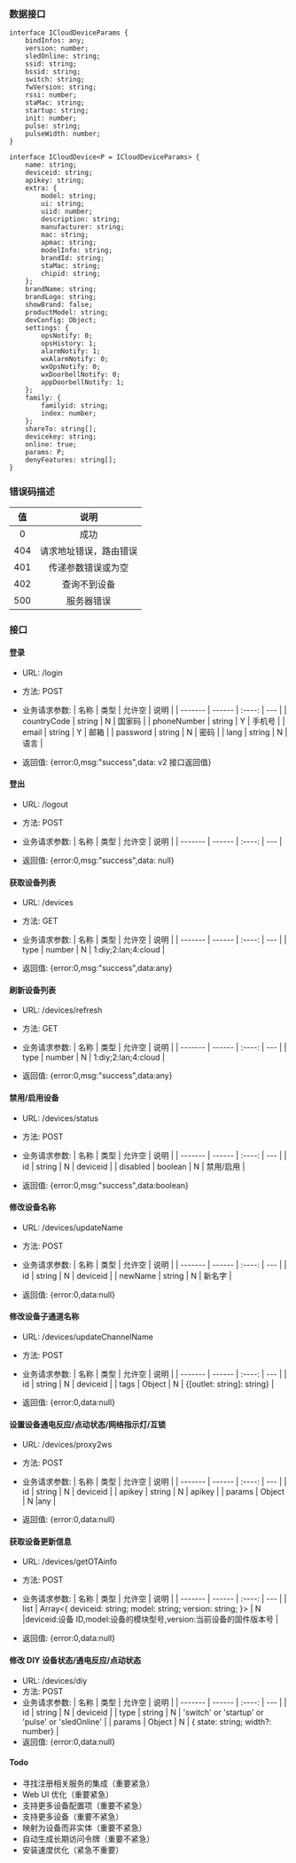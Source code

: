 ### 数据接口

```
interface ICloudDeviceParams {
    bindInfos: any;
    version: number;
    sledOnline: string;
    ssid: string;
    bssid: string;
    switch: string;
    fwVersion: string;
    rssi: number;
    staMac: string;
    startup: string;
    init: number;
    pulse: string;
    pulseWidth: number;
}

interface ICloudDevice<P = ICloudDeviceParams> {
    name: string;
    deviceid: string;
    apikey: string;
    extra: {
        model: string;
        ui: string;
        uiid: number;
        description: string;
        manufacturer: string;
        mac: string;
        apmac: string;
        modelInfo: string;
        brandId: string;
        staMac: string;
        chipid: string;
    };
    brandName: string;
    brandLogo: string;
    showBrand: false;
    productModel: string;
    devConfig: Object;
    settings: {
        opsNotify: 0;
        opsHistory: 1;
        alarmNotify: 1;
        wxAlarmNotify: 0;
        wxOpsNotify: 0;
        wxDoorbellNotify: 0;
        appDoorbellNotify: 1;
    };
    family: {
        familyid: string;
        index: number;
    };
    shareTo: string[];
    devicekey: string;
    online: true;
    params: P;
    denyFeatures: string[];
}
```

### 错误码描述

| 值  |          说明          |
| :-: | :--------------------: |
|  0  |          成功          |
| 404 | 请求地址错误，路由错误 |
| 401 |   传递参数错误或为空   |
| 402 |      查询不到设备      |
| 500 |       服务器错误       |

### 接口

#### 登录

-   URL: /login
-   方法: POST
-   业务请求参数:
    | 名称 | 类型 | 允许空 | 说明 |
    | ------- | ------ | :----: | --- |
    | countryCode | string | N | 国家码 |
    | phoneNumber | string | Y | 手机号 |
    | email | string | Y | 邮箱 |
    | password | string | N | 密码 |
    | lang | string | N | 语言 |

-   返回值:
    {error:0,msg:"success",data: v2 接口返回值}
#### 登出

-   URL: /logout
-   方法: POST
-   业务请求参数:
    | 名称 | 类型 | 允许空 | 说明 |
    | ------- | ------ | :----: | --- |

-   返回值:
    {error:0,msg:"success",data: null}

#### 获取设备列表

-   URL: /devices
-   方法: GET
-   业务请求参数:
    | 名称 | 类型 | 允许空 | 说明 |
    | ------- | ------ | :----: | --- |
    | type | number | N | 1:diy;2:lan;4:cloud |

-   返回值:
    {error:0,msg:"success",data:any}

#### 刷新设备列表

-   URL: /devices/refresh
-   方法: GET
-   业务请求参数:
    | 名称 | 类型 | 允许空 | 说明 |
    | ------- | ------ | :----: | --- |
    | type | number | N | 1:diy;2:lan;4:cloud |

-   返回值:
    {error:0,msg:"success",data:any}

#### 禁用/启用设备

-   URL: /devices/status
-   方法: POST
-   业务请求参数:
    | 名称 | 类型 | 允许空 | 说明 |
    | ------- | ------ | :----: | --- |
    | id | string | N | deviceid |
    | disabled | boolean | N | 禁用/启用 |

-   返回值:
    {error:0,msg:"success",data:boolean}

#### 修改设备名称

-   URL: /devices/updateName
-   方法: POST
-   业务请求参数:
    | 名称 | 类型 | 允许空 | 说明 |
    | ------- | ------ | :----: | --- |
    | id | string | N | deviceid |
    | newName | string | N | 新名字 |

-   返回值:
    {error:0,data:null}

#### 修改设备子通道名称

-   URL: /devices/updateChannelName
-   方法: POST
-   业务请求参数:
    | 名称 | 类型 | 允许空 | 说明 |
    | ------- | ------ | :----: | --- |
    | id | string | N | deviceid |
    | tags | Object | N | {[outlet: string]: string} |

-   返回值:
    {error:0,data:null}

#### 设置设备通电反应/点动状态/网络指示灯/互锁

-   URL: /devices/proxy2ws
-   方法: POST
-   业务请求参数:
    | 名称 | 类型 | 允许空 | 说明 |
    | ------- | ------ | :----: | --- |
    | id | string | N | deviceid |
    | apikey | string | N | apikey |
    | params | Object | N |any |

-   返回值:
    {error:0,data:null}

#### 获取设备更新信息

-   URL: /devices/getOTAinfo
-   方法: POST
-   业务请求参数:
    | 名称 | 类型 | 允许空 | 说明 |
    | ------- | ------ | :----: | --- |
    | list | Array<{ deviceid: string; model: string; version: string; }> | N |deviceid:设备 ID,model:设备的模块型号,version:当前设备的固件版本号 |

-   返回值:
    {error:0,data:null}

#### 修改 DIY 设备状态/通电反应/点动状态

-   URL: /devices/diy
-   方法: POST
-   业务请求参数:
    | 名称 | 类型 | 允许空 | 说明 |
    | ------- | ------ | :----: | --- |
    | id | string | N | deviceid |
    | type | string | N | 'switch' or 'startup' or 'pulse' or 'sledOnline' |
    | params | Object | N | { state: string; width?: number} |
-   返回值:
    {error:0,data:null}

#### Todo

-   寻找注册相关服务的集成（重要紧急）
-   Web UI 优化（重要紧急）
-   支持更多设备配置项（重要不紧急）
-   支持更多设备（重要不紧急）
-   映射为设备而非实体（重要不紧急）
-   自动生成长期访问令牌（重要不紧急）
-   安装速度优化（紧急不重要）
